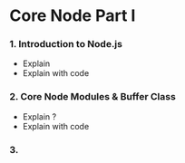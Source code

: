 # Core Node Part I
### 1. Introduction to Node.js
- Explain
- Explain with code
### 2. Core Node Modules & Buffer Class
- Explain ?
- Explain with code
### 3. 
